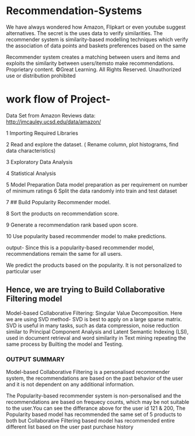 # Recommendation-Systems
We have always wondered how Amazon, Flipkart or even youtube suggest alternatives. The secret is the uses data to verify similarities. The recommender system is similarity-based modelling techniques which verify the association of data points and baskets preferences based on the same

Recommender system creates a matching between users and items and exploits the similarity between users/itemsto make recommendations. Proprietary content. ©Great Learning. All Rights Reserved. Unauthorized  use or distribution  prohibited
# work flow of Project-
 Data Set from  Amazon Reviews data: http://jmcauley.ucsd.edu/data/amazon/
 
  1  Importing Required Libraries
  
  2  Read and explore the dataset. ( Rename column, plot histograms, find data characteristics)
  
  3 Exploratory Data Analysis
  
  4 Statistical Analysis
  
  5 Model Preparation
     Data model preparation as per requirement on number of minimum ratings
  6 Split the data randomly into train and test dataset
  
  7 ## Build Popularity Recommender model.
  
  8 Sort the products on recommendation score.
  
  9 Generate a recommendation rank based upon score.
  
  10 Use popularity based recommender model to make predictions.
  
  output- Since this is a popularity-based recommender model, recommendations remain the same for all users.
  
   We predict the products based on the popularity. It is not personalized to particular user


   ## Hence, we are trying to Build Collaborative Filtering model
   Model-based Collaborative Filtering: Singular Value Decomposition.
   Here we are using SVD method- SVD is best to apply on a large sparse matrix.
   SVD is useful in many tasks, such as data compression, noise reduction similar to Principal Component Analysis and Latent Semantic Indexing (LSI), used in document retrieval and word similarity in Text mining
   repeating the same process by Builting the model and Testing. 

### OUTPUT SUMMARY
Model-based Collaborative Filtering is a personalised recommender system, the recommendations are based on the past behavior of the user and it is not dependent on any additional information.

The Popularity-based recommender system is non-personalised and the recommendations are based on frequecy counts, which may be not suitable to the user.You can see the differance above for the user id 121 & 200, The Popularity based model has recommended the same set of 5 products to both but Collaborative Filtering based model has recommended entire different list based on the user past purchase history
